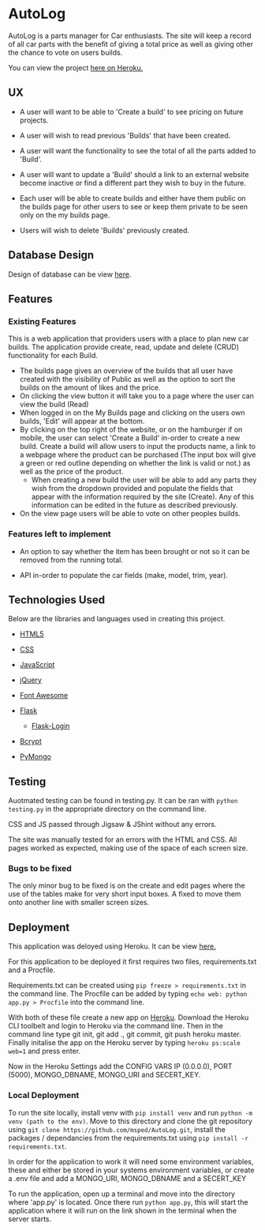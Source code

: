 # AutoLog

AutoLog is a parts manager for Car enthusiasts. The site will keep a record of all car parts with the benefit of giving a total price as well as giving other the chance to vote on users builds.

You can view the project [here on Heroku.](http://autolog-msped.herokuapp.com/)

## UX

- A user will want to be able to 'Create a build' to see pricing on future projects.

- A user will wish to read previous 'Builds' that have been created.

- A user will want the functionality to see the total of all the parts added to 'Build'.

- A user will want to update a 'Build' should a link to an external website become inactive or find a different part they wish to buy in the future.

- Each user will be able to create builds and either have them public on the builds page for other users to see or keep them private to be seen only on the my builds page.

- Users will wish to delete 'Builds' previously created.

## Database Design

Design of database can be view [here](https://github.com/msped/AutoLog/blob/master/assets/Autolog%20ERD.png).

## Features

### Existing Features

This is a web application that providers users with a place to plan new car builds. The application provide create, read, update and delete (CRUD) functionality for each Build.

- The builds page gives an overview of the builds that all user have created with the visibility of Public as well as the option to sort the builds on the amount of likes and the price.
- On clicking the view button it will take you to a page where the user can view the build (Read)
- When logged in on the My Builds page and clicking on the users own builds, 'Edit' will appear at the bottom.
- By clicking on the top right of the website, or on the hamburger if on mobile, the user can select 'Create a Build' in-order to create a new build. Create a build will allow users to input the products name, a link to a webpage where the product can be purchased (The input box will give a green or red outline depending on whether the link is valid or not.) as well as the price of the product.
  - When creating a new build the user will be able to add any parts they wish from the dropdown provided and populate the fields that appear with the information required by the site (Create). Any of this information can be edited in the future as described previously.
- On the view page users will be able to vote on other peoples builds.

### Features left to implement

- An option to say whether the item has been brought or not so it can be removed from the running total.

- API in-order to populate the car fields (make, model, trim, year).

## Technologies Used

Below are the libraries and languages used in creating this project.

- [HTML5](https://en.wikipedia.org/wiki/HTML5)

- [CSS](https://developer.mozilla.org/en-US/docs/Web/CSS/CSS33)

- [JavaScript](https://www.javascript.com/)

- [jQuery](https://jquery.com/)

- [Font Awesome](https://fontawesome.com)

- [Flask](https://flask.palletsprojects.com/en/1.0.x/)
  - [Flask-Login](https://flask-login.readthedocs.io/en/latest/)

- [Bcrypt](https://en.wikipedia.org/wiki/Bcrypt)

- [PyMongo](https://api.mongodb.com/python/current/)

## Testing

Auotmated testing can be found in testing.py. It can be ran with `python testing.py` in the appropriate directory on the command line.

CSS and JS passed through Jigsaw & JShint without any errors.

The site was manually tested for an errors with the HTML and CSS. All pages worked as expected, making use of the space of each screen size.

### Bugs to be fixed

The only minor bug to be fixed is on the create and edit pages where the use of the tables make for very short input boxes. A fixed to move them onto another line with smaller screen sizes.

## Deployment

This application was deloyed using Heroku. It can be view [here.](http://autolog-msped.herokuapp.com/)

For this application to be deployed it first requires two files, requirements.txt and a Procfile.

Requirements.txt can be created using `pip freeze > requirements.txt` in the command line. The Procfile can be added by typing `echo web: python app.py > Procfile` into the command line.

With both of these file create a new app on [Heroku](https://dashboard.heroku.com/login). Download the Heroku CLI toolbelt and login to Heroku via the command line. Then in the command line type git init, git add ., git commit, git push heroku master. Finally initalise the app on the Heroku server by typing `heroku ps:scale web=1` and press enter.

Now in the Heroku Settings add the CONFIG VARS IP (0.0.0.0), PORT (5000), MONGO_DBNAME, MONGO_URI and SECERT_KEY.

### Local Deployment

To run the site locally, install venv with `pip install venv` and run `python -m venv (path to the env)`. Move to this directory and clone the git repository using `git clone https://github.com/msped/AutoLog.git`, install the packages / dependancies from the requirements.txt using `pip install -r requirements.txt`.

In order for the application to work it will need some environment variables, these and either be stored in your systems environment variables, or create a .env file and add a MONGO_URI, MONGO_DBNAME and a SECERT_KEY

To run the application, open up a terminal and move into the directory where 'app.py' is located. Once there run `python app.py`, this will start the application where it will run on the link shown in the terminal when the server starts.
